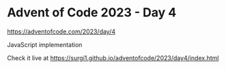 # Advent of Code 2023 - Day 4

https://adventofcode.com/2023/day/4

JavaScript implementation

Check it live at https://surgi1.github.io/adventofcode/2023/day4/index.html